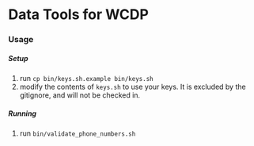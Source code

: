 # Data Tools for WCDP

### Usage

##### Setup

1. run `cp bin/keys.sh.example bin/keys.sh`
1. modify the contents of `keys.sh` to use your keys. It is excluded by the gitignore, and will not be checked in.

##### Running
1. run `bin/validate_phone_numbers.sh`
